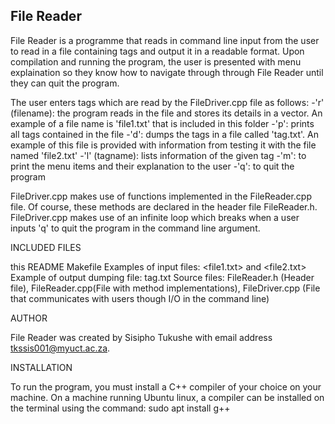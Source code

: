 File Reader
-------------

File Reader is a programme that reads in command line input from the user to read in a file containing tags and output it in a readable format. Upon compilation and running the program, the user is presented with menu explaination so they know how to navigate through through File Reader until they can quit the program. 

The user enters tags which are read by the FileDriver.cpp file as follows:
    -'r' (filename): the program reads in the file and stores its details in a vector. An example of a file name is 'file1.txt' that is included in this folder
    -'p': prints all tags contained in the file
    -'d': dumps the tags in a file called 'tag.txt'. An example of this file is provided with information from testing it with the file named 'file2.txt'
    -'l' (tagname): lists information of the given tag
    -'m': to print the menu items and their explanation to the user
    -'q': to quit the program

FileDriver.cpp makes use of functions implemented in the FileReader.cpp file. Of course, these methods are declared in the header file FileReader.h. FileDriver.cpp makes use of an infinite loop which breaks when a user inputs 'q' to quit the program in the command line argument.

INCLUDED FILES

this README
Makefile
Examples of input files: <file1.txt> and <file2.txt>
Example of output dumping file: tag.txt
Source files: FileReader.h (Header file), FileReader.cpp(File with method implementations), FileDriver.cpp (File that communicates with users though I/O in the command line)


AUTHOR

File Reader was created by Sisipho Tukushe with email address tkssis001@myuct.ac.za.

INSTALLATION

To run the program, you must install a C++ compiler of your choice on your machine. On a machine running Ubuntu linux, a compiler can be installed on the terminal using the command:
    sudo apt install g++

